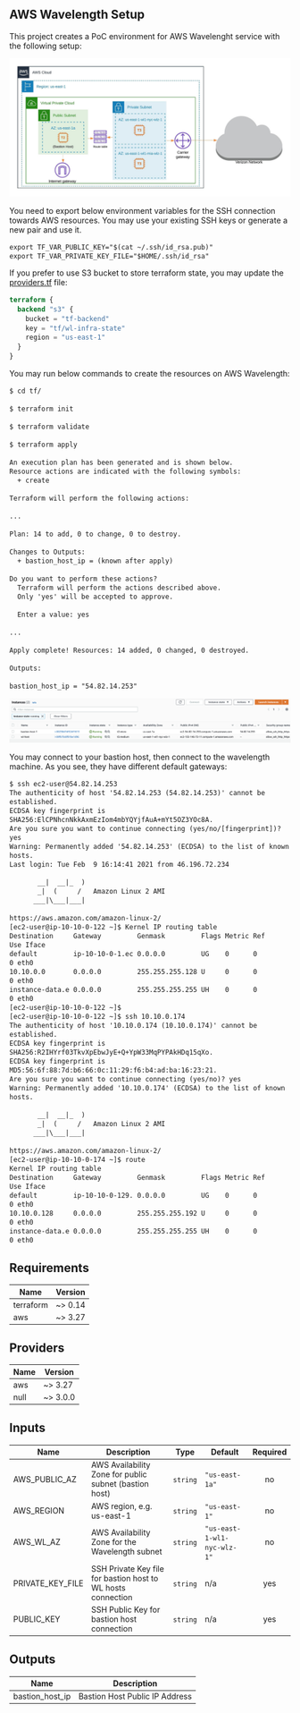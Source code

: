 ## AWS Wavelength Setup

This project creates a PoC environment for AWS Wavelenght service with the following setup:

![Alt text](./environment.jpeg?raw=true "Environment Setup")

You need to export below environment variables for the SSH connection towards AWS resources.
You may use your existing SSH keys or generate a new pair and use it.

```shell
export TF_VAR_PUBLIC_KEY="$(cat ~/.ssh/id_rsa.pub)"
export TF_VAR_PRIVATE_KEY_FILE="$HOME/.ssh/id_rsa"
```

If you prefer to use S3 bucket to store terraform state, you may update the [providers.tf](./tf/providers.tf) file:

```terraform
terraform {
  backend "s3" {
    bucket = "tf-backend"
    key = "tf/wl-infra-state"
    region = "us-east-1"
  }
}
```

You may run below commands to create the resources on AWS Wavelength:

```shell
$ cd tf/

$ terraform init

$ terraform validate

$ terraform apply

An execution plan has been generated and is shown below.
Resource actions are indicated with the following symbols:
  + create

Terraform will perform the following actions:

...

Plan: 14 to add, 0 to change, 0 to destroy.

Changes to Outputs:
  + bastion_host_ip = (known after apply)

Do you want to perform these actions?
  Terraform will perform the actions described above.
  Only 'yes' will be accepted to approve.

  Enter a value: yes

...

Apply complete! Resources: 14 added, 0 changed, 0 destroyed.

Outputs:

bastion_host_ip = "54.82.14.253"
```

![Alt text](./ec2.png?raw=true "EC2")

You may connect to your bastion host, then connect to the wavelength machine. 
As you see, they have different default gateways:

```shell
$ ssh ec2-user@54.82.14.253
The authenticity of host '54.82.14.253 (54.82.14.253)' cannot be established.
ECDSA key fingerprint is SHA256:ElCPNhcnNkkAxmEzIom4mbYQYjfAuA+mYt5OZ3YOc8A.
Are you sure you want to continue connecting (yes/no/[fingerprint])? yes
Warning: Permanently added '54.82.14.253' (ECDSA) to the list of known hosts.
Last login: Tue Feb  9 16:14:41 2021 from 46.196.72.234

       __|  __|_  )
       _|  (     /   Amazon Linux 2 AMI
      ___|\___|___|

https://aws.amazon.com/amazon-linux-2/
[ec2-user@ip-10-10-0-122 ~]$ Kernel IP routing table
Destination     Gateway         Genmask         Flags Metric Ref    Use Iface
default         ip-10-10-0-1.ec 0.0.0.0         UG    0      0        0 eth0
10.10.0.0       0.0.0.0         255.255.255.128 U     0      0        0 eth0
instance-data.e 0.0.0.0         255.255.255.255 UH    0      0        0 eth0
[ec2-user@ip-10-10-0-122 ~]$
[ec2-user@ip-10-10-0-122 ~]$ ssh 10.10.0.174
The authenticity of host '10.10.0.174 (10.10.0.174)' cannot be established.
ECDSA key fingerprint is SHA256:R2IHYrf03TkvXpEbwJyE+Q+YpW33MqPYPAkHDq15qXo.
ECDSA key fingerprint is MD5:56:6f:88:7d:b6:66:0c:11:29:f6:b4:ad:ba:16:23:21.
Are you sure you want to continue connecting (yes/no)? yes
Warning: Permanently added '10.10.0.174' (ECDSA) to the list of known hosts.

       __|  __|_  )
       _|  (     /   Amazon Linux 2 AMI
      ___|\___|___|

https://aws.amazon.com/amazon-linux-2/
[ec2-user@ip-10-10-0-174 ~]$ route
Kernel IP routing table
Destination     Gateway         Genmask         Flags Metric Ref    Use Iface
default         ip-10-10-0-129. 0.0.0.0         UG    0      0        0 eth0
10.10.0.128     0.0.0.0         255.255.255.192 U     0      0        0 eth0
instance-data.e 0.0.0.0         255.255.255.255 UH    0      0        0 eth0
```


## Requirements

| Name | Version |
|------|---------|
| terraform | ~> 0.14 |
| aws | ~> 3.27 |

## Providers

| Name | Version |
|------|---------|
| aws | ~> 3.27 |
| null | ~> 3.0.0 |

## Inputs

| Name | Description | Type | Default | Required |
|------|-------------|------|---------|:--------:|
| AWS\_PUBLIC\_AZ | AWS Availability Zone for public subnet (bastion host) | `string` | `"us-east-1a"` | no |
| AWS\_REGION | AWS region, e.g. us-east-1 | `string` | `"us-east-1"` | no |
| AWS\_WL\_AZ | AWS Availability Zone for the Wavelength subnet | `string` | `"us-east-1-wl1-nyc-wlz-1"` | no |
| PRIVATE\_KEY\_FILE | SSH Private Key file for bastion host to WL hosts connection | `string` | n/a | yes |
| PUBLIC\_KEY | SSH Public Key for bastion host connection | `string` | n/a | yes |

## Outputs

| Name | Description |
|------|-------------|
| bastion\_host\_ip | Bastion Host Public IP Address |
